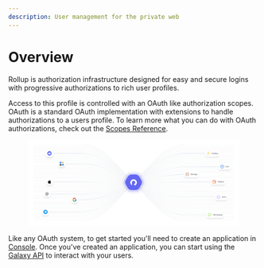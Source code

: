 ```yaml
---
description: User management for the private web
---
```


# Overview

Rollup is authorization infrastructure designed for easy and secure logins with progressive authorizations to rich user profiles.

Access to this profile is controlled with an OAuth like authorization scopes. OAuth is a standard OAuth implementation with extensions to handle authorizations to a users profile. To learn more what you can do with OAuth authorizations, check out the [Scopes Reference](../reference/scopes.md).

<figure><img src="../.gitbook/assets/Docs_-_Overview_V2.png" alt=""><figcaption></figcaption></figure>

Like any OAuth system, to get started you'll need to create an application in [Console](create-an-application.md). Once you've created an application, you can start using the [Galaxy API](../reference/galaxy-api.md) to interact with your users.
